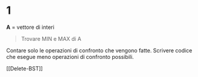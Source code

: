 # 1
**A** = vettore di interi 
> Trovare MIN e MAX di A

Contare solo le operazioni di confronto che vengono fatte. Scrivere codice che esegue meno operazioni di confronto possibili. 

[[Delete-BST]]